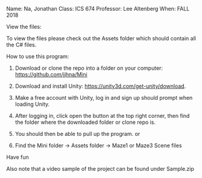 Name: Na, Jonathan
Class: ICS 674
Professor: Lee Altenberg
When: FALL 2018

View the files:

To view the files please check out the Assets folder which should contain all the C# files.

How to use this program:

1. Download or clone the repo into a folder on your computer: https://github.com/jjhna/Mini

2. Download and install Unity: https://unity3d.com/get-unity/download.

3. Make a free account with Unity, log in and sign up should prompt when loading Unity.

4. After logging in, click open the button at the top right corner, then find the folder where the downloaded folder or clone repo is.

5. You should then be able to pull up the program.
or
5. Find the Mini folder -> Assets folder -> Maze1 or Maze3 Scene files

Have fun

Also note that a video sample of the project can be found under Sample.zip
